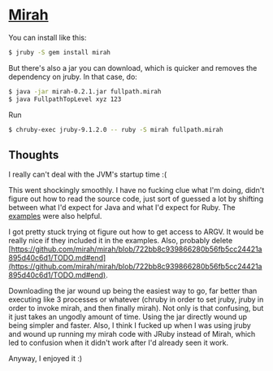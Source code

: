 [Mirah](http://www.mirah.org/)
==============================

You can install like this:

```sh
$ jruby -S gem install mirah
```

But there's also a jar you can download, which is quicker and removes the dependency on jruby.
In that case, do:

```sh
$ java -jar mirah-0.2.1.jar fullpath.mirah
$ java FullpathTopLevel xyz 123
```

Run

```sh
$ chruby-exec jruby-9.1.2.0 -- ruby -S mirah fullpath.mirah
```

Thoughts
--------

I really can't deal with the JVM's startup time :(

This went shockingly smoothly. I have no fucking clue what I'm doing,
didn't figure out how to read the source code, just sort of guessed a
lot by shifting between what I'd expect for Java and what I'd expect
for Ruby. The [examples](https://github.com/mirah/mirah/tree/722bb8c939866280b56fb5cc24421a895d40c6d1/examples)
were also helpful.

I got pretty stuck trying ot figure out how to get access to ARGV.
It would be really nice if they included it in the examples.
Also, probably delete [https://github.com/mirah/mirah/blob/722bb8c939866280b56fb5cc24421a895d40c6d1/TODO.md#end](https://github.com/mirah/mirah/blob/722bb8c939866280b56fb5cc24421a895d40c6d1/TODO.md#end).

Downloading the jar wound up being the easiest way to go, far better than
executing like 3 processes or whatever (chruby in order to set jruby,
jruby in order to invoke mirah, and then finally mirah). Not only is that
confusing, but it just takes an ungodly amount of time. Using the jar directly
wound up being simpler and faster. Also, I think I fucked up when I was
using jruby and wound up running my mirah code with JRuby instead of Mirah,
which led to confusion when it didn't work after I'd already seen it work.

Anyway, I enjoyed it :)
